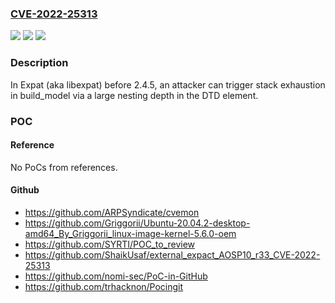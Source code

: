 ### [CVE-2022-25313](https://cve.mitre.org/cgi-bin/cvename.cgi?name=CVE-2022-25313)
![](https://img.shields.io/static/v1?label=Product&message=n%2Fa&color=blue)
![](https://img.shields.io/static/v1?label=Version&message=n%2Fa&color=blue)
![](https://img.shields.io/static/v1?label=Vulnerability&message=n%2Fa&color=brighgreen)

### Description

In Expat (aka libexpat) before 2.4.5, an attacker can trigger stack exhaustion in build_model via a large nesting depth in the DTD element.

### POC

#### Reference
No PoCs from references.

#### Github
- https://github.com/ARPSyndicate/cvemon
- https://github.com/Griggorii/Ubuntu-20.04.2-desktop-amd64_By_Griggorii_linux-image-kernel-5.6.0-oem
- https://github.com/SYRTI/POC_to_review
- https://github.com/ShaikUsaf/external_expact_AOSP10_r33_CVE-2022-25313
- https://github.com/nomi-sec/PoC-in-GitHub
- https://github.com/trhacknon/Pocingit

